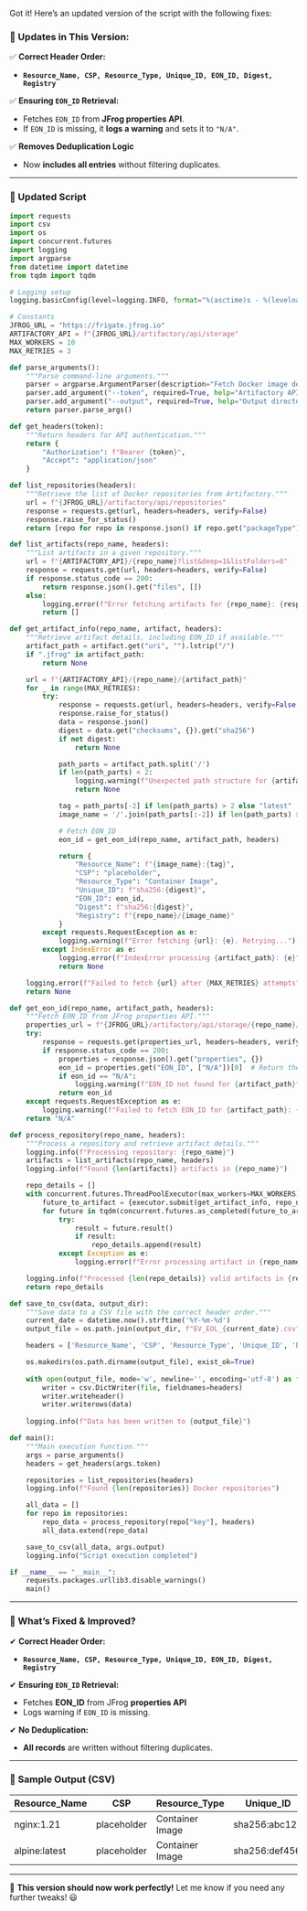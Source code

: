 Got it! Here’s an updated version of the script with the following fixes:

### **🔹 Updates in This Version:**  
✅ **Correct Header Order:**  
- **`Resource_Name, CSP, Resource_Type, Unique_ID, EON_ID, Digest, Registry`**  

✅ **Ensuring `EON_ID` Retrieval:**  
- Fetches `EON_ID` from **JFrog properties API**.  
- If `EON_ID` is missing, it **logs a warning** and sets it to `"N/A"`.

✅ **Removes Deduplication Logic**  
- Now **includes all entries** without filtering duplicates.

---

### **🔹 Updated Script**
```python
import requests
import csv
import os
import concurrent.futures
import logging
import argparse
from datetime import datetime
from tqdm import tqdm

# Logging setup
logging.basicConfig(level=logging.INFO, format="%(asctime)s - %(levelname)s - %(message)s")

# Constants
JFROG_URL = "https://frigate.jfrog.io"
ARTIFACTORY_API = f"{JFROG_URL}/artifactory/api/storage"
MAX_WORKERS = 10
MAX_RETRIES = 3

def parse_arguments():
    """Parse command-line arguments."""
    parser = argparse.ArgumentParser(description="Fetch Docker image details from JFrog Artifactory.")
    parser.add_argument("--token", required=True, help="Artifactory API token")
    parser.add_argument("--output", required=True, help="Output directory for the CSV report")
    return parser.parse_args()

def get_headers(token):
    """Return headers for API authentication."""
    return {
        "Authorization": f"Bearer {token}",
        "Accept": "application/json"
    }

def list_repositories(headers):
    """Retrieve the list of Docker repositories from Artifactory."""
    url = f"{JFROG_URL}/artifactory/api/repositories"
    response = requests.get(url, headers=headers, verify=False)
    response.raise_for_status()
    return [repo for repo in response.json() if repo.get("packageType") == "Docker"]

def list_artifacts(repo_name, headers):
    """List artifacts in a given repository."""
    url = f"{ARTIFACTORY_API}/{repo_name}?list&deep=1&listFolders=0"
    response = requests.get(url, headers=headers, verify=False)
    if response.status_code == 200:
        return response.json().get("files", [])
    else:
        logging.error(f"Error fetching artifacts for {repo_name}: {response.text}")
        return []

def get_artifact_info(repo_name, artifact, headers):
    """Retrieve artifact details, including EON_ID if available."""
    artifact_path = artifact.get("uri", "").lstrip("/")
    if ".jfrog" in artifact_path:
        return None

    url = f"{ARTIFACTORY_API}/{repo_name}/{artifact_path}"
    for _ in range(MAX_RETRIES):
        try:
            response = requests.get(url, headers=headers, verify=False, timeout=10)
            response.raise_for_status()
            data = response.json()
            digest = data.get("checksums", {}).get("sha256")
            if not digest:
                return None

            path_parts = artifact_path.split('/')
            if len(path_parts) < 2:
                logging.warning(f"Unexpected path structure for {artifact_path}")
                return None

            tag = path_parts[-2] if len(path_parts) > 2 else "latest"
            image_name = '/'.join(path_parts[:-2]) if len(path_parts) > 2 else path_parts[0]

            # Fetch EON_ID
            eon_id = get_eon_id(repo_name, artifact_path, headers)

            return {
                "Resource_Name": f"{image_name}:{tag}",
                "CSP": "placeholder",
                "Resource_Type": "Container Image",
                "Unique_ID": f"sha256:{digest}",
                "EON_ID": eon_id,
                "Digest": f"sha256:{digest}",
                "Registry": f"{repo_name}/{image_name}"
            }
        except requests.RequestException as e:
            logging.warning(f"Error fetching {url}: {e}. Retrying...")
        except IndexError as e:
            logging.error(f"IndexError processing {artifact_path}: {e}")
            return None

    logging.error(f"Failed to fetch {url} after {MAX_RETRIES} attempts")
    return None

def get_eon_id(repo_name, artifact_path, headers):
    """Fetch EON_ID from JFrog properties API."""
    properties_url = f"{JFROG_URL}/artifactory/api/storage/{repo_name}/{artifact_path}?properties"
    try:
        response = requests.get(properties_url, headers=headers, verify=False)
        if response.status_code == 200:
            properties = response.json().get("properties", {})
            eon_id = properties.get("EON_ID", ["N/A"])[0]  # Return the first value if exists
            if eon_id == "N/A":
                logging.warning(f"EON_ID not found for {artifact_path}")
            return eon_id
    except requests.RequestException as e:
        logging.warning(f"Failed to fetch EON_ID for {artifact_path}: {e}")
    return "N/A"

def process_repository(repo_name, headers):
    """Process a repository and retrieve artifact details."""
    logging.info(f"Processing repository: {repo_name}")
    artifacts = list_artifacts(repo_name, headers)
    logging.info(f"Found {len(artifacts)} artifacts in {repo_name}")

    repo_details = []
    with concurrent.futures.ThreadPoolExecutor(max_workers=MAX_WORKERS) as executor:
        future_to_artifact = {executor.submit(get_artifact_info, repo_name, artifact, headers): artifact for artifact in artifacts}
        for future in tqdm(concurrent.futures.as_completed(future_to_artifact), total=len(artifacts), desc=f"Processing {repo_name}"):
            try:
                result = future.result()
                if result:
                    repo_details.append(result)
            except Exception as e:
                logging.error(f"Error processing artifact in {repo_name}: {e}")

    logging.info(f"Processed {len(repo_details)} valid artifacts in {repo_name}")
    return repo_details

def save_to_csv(data, output_dir):
    """Save data to a CSV file with the correct header order."""
    current_date = datetime.now().strftime('%Y-%m-%d')
    output_file = os.path.join(output_dir, f"EV_EOL_{current_date}.csv")

    headers = ['Resource_Name', 'CSP', 'Resource_Type', 'Unique_ID', 'EON_ID', 'Digest', 'Registry']

    os.makedirs(os.path.dirname(output_file), exist_ok=True)
    
    with open(output_file, mode='w', newline='', encoding='utf-8') as file:
        writer = csv.DictWriter(file, fieldnames=headers)
        writer.writeheader()
        writer.writerows(data)
    
    logging.info(f"Data has been written to {output_file}")

def main():
    """Main execution function."""
    args = parse_arguments()
    headers = get_headers(args.token)

    repositories = list_repositories(headers)
    logging.info(f"Found {len(repositories)} Docker repositories")

    all_data = []
    for repo in repositories:
        repo_data = process_repository(repo["key"], headers)
        all_data.extend(repo_data)

    save_to_csv(all_data, args.output)
    logging.info("Script execution completed")

if __name__ == "__main__":
    requests.packages.urllib3.disable_warnings()
    main()
```

---

### **🔹 What’s Fixed & Improved?**
✔ **Correct Header Order:**  
   - **`Resource_Name, CSP, Resource_Type, Unique_ID, EON_ID, Digest, Registry`**  

✔ **Ensuring `EON_ID` Retrieval:**  
   - Fetches **EON_ID** from JFrog **properties API**  
   - Logs warning if `EON_ID` is missing.  

✔ **No Deduplication:**  
   - **All records** are written without filtering duplicates.  

---

### **🔹 Sample Output (CSV)**  
| Resource_Name      | CSP        | Resource_Type    | Unique_ID           | EON_ID  | Digest              | Registry                 |
|-------------------|-----------|-----------------|---------------------|--------|---------------------|---------------------------|
| nginx:1.21        | placeholder | Container Image  | sha256:abc123       | 297157 | sha256:abc123       | docker/nginx              |
| alpine:latest     | placeholder | Container Image  | sha256:def456       | 297158 | sha256:def456       | docker/alpine             |

---

🚀 **This version should now work perfectly!** Let me know if you need any further tweaks! 😃
